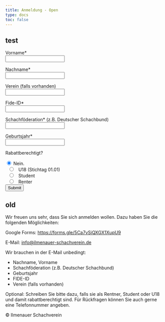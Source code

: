 ```yaml
---
title: Anmeldung - Open
type: docs
toc: false
---
```


## test

<form action="https://register.ilmenauersv.xyz/open2024/submit.php" method="POST">
  <label>Vorname*</label><br>
  <input type="text" required name="vorname"><br>

<label>Nachname\*</label><br>
<input type="text" required name="nachname"><br>

<label>Verein (falls vorhanden) </label><br>
<input type="text" name="verein"><br>

<label>Fide-ID\*</label><br>
<input type="text" required name="fideID"><br>

<label>Schachföderation\* (z.B. Deutscher Schachbund)</label><br>
<input type="text" required name="federation"><br>

<label>Geburtsjahr\*</label><br>
<input type="text" required name="geburtsjahr"><br>

<label>Rabattberechtigt?</label><br>

  <input type="radio" id="nein" name="rabatt" value="nein" checked>
  <label for="nein">Nein.</label><br>
  <input type="radio" id="u18" name="rabatt" value="ja_U18">
  <label for="U18">U18 (Stichtag 01.01)</label><br>
  <input type="radio" id="student" name="rabatt" value="ja_Student">
  <label for="student">Student</label><br>
  <input type="radio" id="renter" name="rabatt" value="ja_Rentner">
  <label for="renter">Renter</label><br>

  <input type="submit" value="Submit">
</form>

## old

Wir freuen uns sehr, dass Sie sich anmelden wollen. Dazu haben Sie die folgenden Möglichkeiten:

Google Forms: https://forms.gle/5Ca7vSiQXGX1XupU9

E-Mail: [info@ilmenauer-schachverein.de](mailto:info@ilmenauer-schachverein.de)

Wir brauchen in der E-Mail unbedingt:

- Nachname, Vorname
- Schachföderation (z.B. Deutscher Schachbund)
- Geburtsjahr
- FIDE-ID
- Verein (falls vorhanden)

Optional:
Schreiben Sie bitte dazu, falls sie als Rentner, Student oder U18 und damit rabattberechtigt sind.
Für Rückfragen können Sie auch gerne eine Telefonnummer angeben.

&copy; Ilmenauer Schachverein
